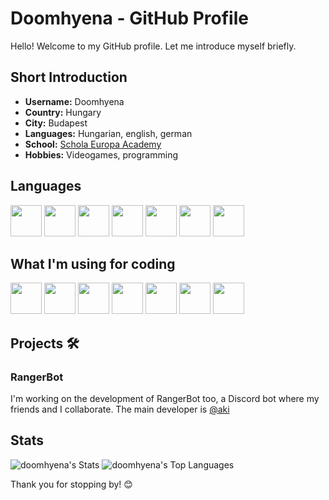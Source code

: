 # Doomhyena - GitHub Profile 

Hello! Welcome to my GitHub profile. Let me introduce myself briefly.

## Short Introduction

- **Username:** Doomhyena
- **Country:** Hungary
- **City:** Budapest
- **Languages:** Hungarian, english, german
- **School:** [Schola Europa Academy](https://scholaeu.hu)
- **Hobbies:** Videogames, programming

## Languages 

<p>
  <img src="https://cdn.jsdelivr.net/gh/devicons/devicon@latest/icons/csharp/csharp-original.svg" width="50" height="50"/>
  <img src="https://cdn.jsdelivr.net/gh/devicons/devicon@latest/icons/css3/css3-original.svg" width="50" height="50"/>
  <img src="https://cdn.jsdelivr.net/gh/devicons/devicon@latest/icons/html5/html5-original.svg" width="50" height="50"/>
  <img src="https://cdn.jsdelivr.net/gh/devicons/devicon@latest/icons/java/java-original-wordmark.svg" width="50" height="50"/>
  <img src="https://cdn.jsdelivr.net/gh/devicons/devicon@latest/icons/javascript/javascript-original.svg" width="50" height="50"/>
  <img src="https://cdn.jsdelivr.net/gh/devicons/devicon@latest/icons/php/php-original.svg" width="50" height="50"/>
  <img src="https://cdn.jsdelivr.net/gh/devicons/devicon@latest/icons/python/python-original-wordmark.svg" width="50" height="50"/>
</p>

## What I'm using for coding

<p>
  <img src="https://cdn.jsdelivr.net/gh/devicons/devicon@latest/icons/archlinux/archlinux-original-wordmark.svg" width="50" height="50"/>
  <img src="https://cdn.jsdelivr.net/gh/devicons/devicon@latest/icons/discordjs/discordjs-original.svg" width="50" height="50"/>
  <img src="https://cdn.jsdelivr.net/gh/devicons/devicon@latest/icons/git/git-original-wordmark.svg" width="50" height="50"/>
  <img src="https://cdn.jsdelivr.net/gh/devicons/devicon@latest/icons/github/github-original-wordmark.svg" width="50" height="50"/>
  <img src="https://cdn.jsdelivr.net/gh/devicons/devicon@latest/icons/githubcodespaces/githubcodespaces-original.svg" width="50" height="50"/>
  <img src="https://cdn.jsdelivr.net/gh/devicons/devicon@latest/icons/mysql/mysql-original-wordmark.svg" width="50" height="50"/>
  <img src="https://cdn.jsdelivr.net/gh/devicons/devicon@latest/icons/vscode/vscode-original.svg" width="50" height="50"/>
</p>

## Projects 🛠️

### RangerBot

I'm working on the development of RangerBot too, a Discord bot where my friends and I collaborate. The main developer is [@aki](https://github.com/aggiczy)

## Stats

  ![doomhyena's Stats](https://github-readme-stats.vercel.app/api?username=doomhyena&theme=prussian&show_icons=true&hide_border=true&count_private=true)
  ![doomhyena's Top Languages](https://github-readme-stats.vercel.app/api/top-langs/?username=doomhyena&theme=prussian&show_icons=true&hide_border=true&layout=compact)

Thank you for stopping by! 😊

